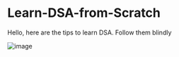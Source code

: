 # Learn-DSA-from-Scratch
Hello,
here are the tips to learn DSA.
Follow them blindly


![image](https://user-images.githubusercontent.com/97452800/218329631-b7b4425e-78c0-4832-8a3f-1f91d739125b.png)
